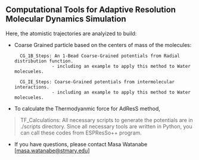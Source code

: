 ## Computational Tools for Adaptive Resolution Molecular Dynamics Simulation 

Here, the atomistic trajectories are analyized to build:

- Coarse Grained particle based on the centers of mass of the molecules:

		CG_1B_Steps: An 1-Bead Coarse-Grained potentials from Radial distribution function.
					- including an example to apply this method to Water molecueles.

		CG_IE_Steps: Coarse-Grained potentials from intermolecular interactions.
					- including an example to apply this method to Water molecueles.
					
- To calculate the Thermodyanmic force for AdResS method, 
		
> TF_Calculations: All necessary scripts to generate the potentials are in ./scripts directory. Since all necessary tools are written in Python, you can call these codes from ESPResSo++ program.

- If you have questions, please contact Masa Watanabe [masa.watanabe@stmary.edu]
